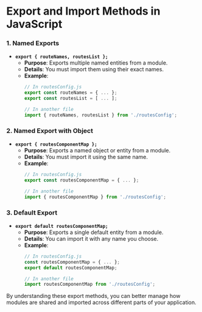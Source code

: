 # Export and Import Methods in JavaScript

### 1. **Named Exports**

- **`export { routeNames, routesList };`**
  - **Purpose**: Exports multiple named entities from a module.
  - **Details**: You must import them using their exact names.
  - **Example**:
    ```javascript
    // In routesConfig.js
    export const routeNames = { ... };
    export const routesList = [ ... ];

    // In another file
    import { routeNames, routesList } from './routesConfig';
    ```

### 2. **Named Export with Object**

- **`export { routesComponentMap };`**
  - **Purpose**: Exports a named object or entity from a module.
  - **Details**: You must import it using the same name.
  - **Example**:
    ```javascript
    // In routesConfig.js
    export const routesComponentMap = { ... };

    // In another file
    import { routesComponentMap } from './routesConfig';
    ```

### 3. **Default Export**

- **`export default routesComponentMap;`**
  - **Purpose**: Exports a single default entity from a module.
  - **Details**: You can import it with any name you choose.
  - **Example**:
    ```javascript
    // In routesConfig.js
    const routesComponentMap = { ... };
    export default routesComponentMap;

    // In another file
    import routesComponentMap from './routesConfig';
    ```

By understanding these export methods, you can better manage how modules are shared and imported across different parts of your application.
